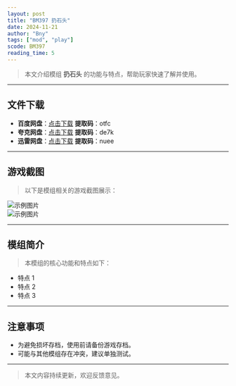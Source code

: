```yaml
---
layout: post
title: "BM397 扔石头"
date: 2024-11-21
author: "Bny"
tags: ["mod", "play"]
scode: BM397
reading_time: 5
---
```


> 本文介绍模组 **扔石头** 的功能与特点，帮助玩家快速了解并使用。

---





## 文件下载
- **百度网盘**：[点击下载](https://pan.baidu.com/s/11fx2unikTO0_VbHp6ORI3w?pwd=otfc)  **提取码**：otfc  
- **夸克网盘**：[点击下载](https://pan.quark.cn/s/cf95b94ca857?pwd=de7k)  **提取码**：de7k  
- **迅雷网盘**：[点击下载](https://pan.xunlei.com/s/VOCCbYAn2TGNUD5jUMa4uvi2A1?pwd=nuee)  **提取码**：nuee  

---

## 游戏截图
> 以下是模组相关的游戏截图展示：

![示例图片](https://example.com/screenshot1.jpg)  
![示例图片](https://example.com/screenshot2.jpg)

---

## 模组简介
> 本模组的核心功能和特点如下：
- 特点 1
- 特点 2
- 特点 3

---

## 注意事项
- 为避免损坏存档，使用前请备份游戏存档。
- 可能与其他模组存在冲突，建议单独测试。

---

> 本文内容持续更新，欢迎反馈意见。
